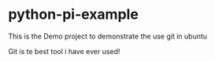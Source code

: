 # python-pi-example
This is the Demo project to demonstrate the use git in ubuntu

Git is te best tool i have ever used!